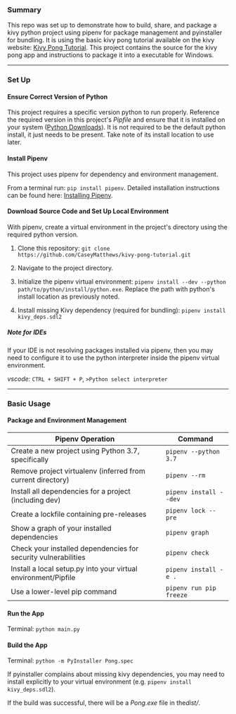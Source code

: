 ### Summary

This repo was set up to demonstrate how to build, share, and package a kivy python project using pipenv for package management and pyinstaller for bundling. It is using the basic kivy pong tutorial available on the kivy website: [Kivy Pong Tutorial](https://kivy.org/doc/stable/tutorials/pong.html). This project contains the source for the kivy pong app and instructions to package it into a executable for Windows.

---

### Set Up

#### Ensure Correct Version of Python

This project requires a specific version python to run properly. Reference the required version in this project's <em>Pipfile</em> and ensure that it is installed on your system ([Python Downloads](https://www.python.org/downloads/)). It is not required to be the default python install, it just needs to be present. Take note of its install location to use later.

#### Install Pipenv

This project uses pipenv for dependency and environment management.

From a terminal run: `pip install pipenv`. Detailed installation instructions can be found here: [Installing Pipenv](https://pipenv.pypa.io/en/latest/install/#installing-pipenv).

#### Download Source Code and Set Up Local Environment

With pipenv, create a virtual environment in the project's directory using the required python version.

1. Clone this repository: `git clone https://github.com/CaseyMatthews/kivy-pong-tutorial.git`

2. Navigate to the project directory.

3. Initialize the pipenv virtual environment: `pipenv install --dev --python path/to/python/install/python.exe`. Replace the path with python's install location as previously noted.

4. Install missing Kivy dependency (required for bundling): `pipenv install kivy_deps.sdl2`

##### Note for IDEs
If your IDE is not resolving packages installed via pipenv, then you may need to configure it to use the python interpreter inside the pipenv virtual environment.

<em>vscode:</em> `CTRL + SHIFT + P`, `>Python select interpreter`

---

### Basic Usage

#### Package and Environment Management

| Pipenv Operation                                               | Command                 |
|----------------------------------------------------------------|-------------------------|
| Create a new project using Python 3.7, specifically            | `pipenv --python 3.7`   |
| Remove project virtualenv (inferred from current directory)    | `pipenv --rm`           |
| Install all dependencies for a project (including dev)         | `pipenv install --dev`  |
| Create a lockfile containing pre-releases                      | `pipenv lock --pre`     |
| Show a graph of your installed dependencies                    | `pipenv graph`          |
| Check your installed dependencies for security vulnerabilities | `pipenv check`          |
| Install a local setup.py into your virtual environment/Pipfile | `pipenv install -e .`   |
| Use a lower-level pip command                                  | `pipenv run pip freeze` |

#### Run the App

Terminal: `python main.py`

#### Build the App

Terminal: `python -m PyInstaller Pong.spec`

If pyinstaller complains about missing kivy dependencies, you may need to install explicitly to your virtual environment (e.g. `pipenv install kivy_deps.sdl2`).

If the build was successful, there will be a <em>Pong.exe</em> file in the<em>dist/</em>.